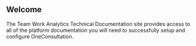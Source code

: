 ## Welcome

The Team Work Analytics Technical Documentation site provides access to all of the platform documentation you will need to successfully setup and configure OneConsultation.


